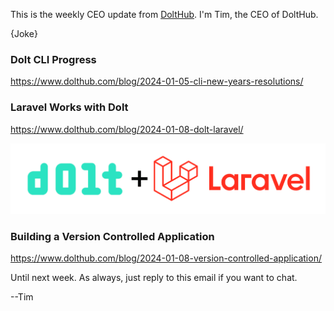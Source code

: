 This is the weekly CEO update from [DoltHub](https://www.dolthub.com/). I'm Tim, the CEO of DoltHub. 

{Joke}

### Dolt CLI Progress

https://www.dolthub.com/blog/2024-01-05-cli-new-years-resolutions/

### Laravel Works with Dolt

https://www.dolthub.com/blog/2024-01-08-dolt-laravel/

[![Dolt + Laravel](../images/dolt-laravel.png)](https://www.dolthub.com/blog/2024-01-08-dolt-laravel/)

### Building a Version  Controlled Application

https://www.dolthub.com/blog/2024-01-08-version-controlled-application/

Until next week. As always, just reply to this email if you want to chat.

--Tim